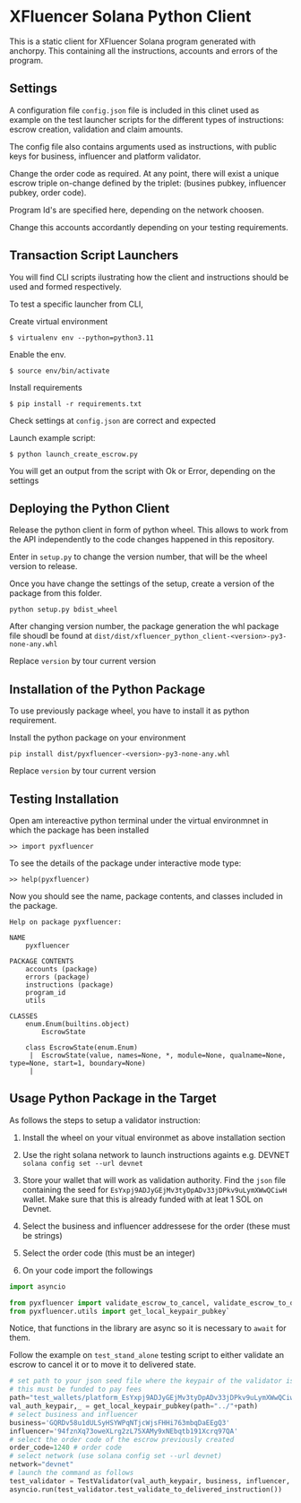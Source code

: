 # XFluencer Solana Python Client

This is a static client for XFluencer Solana program generated with anchorpy. This containing all the instructions, accounts and errors of the program.

## Settings

A configuration file `config.json` file is included in this clinet used as example on the test launcher scripts for the different types of instructions: escrow creation, validation and claim amounts. 

The config file also contains arguments used as instructions, with public keys for business, influencer and platform validator. 

Change the order code as required. At any point, there will exist a unique escrow triple on-change defined by the triplet: (busines pubkey, influencer pubkey, order code).

Program Id's are specified here, depending on the network choosen.

Change this accounts accordantly depending on your testing requirements.


## Transaction Script Launchers

You will find CLI scripts ilustrating how the client and instructions should be used and formed respectively.

To test a specific launcher from CLI, 

Create virtual environment 

`$ virtualenv env --python=python3.11`

Enable the env. 

`$ source env/bin/activate`

Install requirements 

`$ pip install -r requirements.txt`

Check settings at `config.json` are correct and expected

Launch example script:

`$ python launch_create_escrow.py`

You will get an output from the script with Ok or Error, depending on the settings


## Deploying the Python Client

Release the python client in form of python wheel. This allows to work from the API independently to the code changes happened in this repository.


Enter in `setup.py` to change the version number, that will be the wheel version to release. 

Once you have change the settings of the setup, create a version of the package from this folder. 

`python setup.py bdist_wheel`

After changing version number, the package generation the whl package file shoudl be found at `dist/dist/xfluencer_python_client-<version>-py3-none-any.whl `

Replace `version` by tour current version

## Installation of the Python Package

To use previously package wheel, you have to install it as python requirement. 

Install the python package on your environment

`pip install dist/pyxfluencer-<version>-py3-none-any.whl`

Replace `version` by tour current version

## Testing Installation

Open am intereactive python terminal under the virtual environmnet in which the package has been installed

`>> import pyxfluencer`

To see the details of the package under interactive mode type:

`>> help(pyxfluencer)`

Now you should see the name, package contents, and classes included in the package. 
```
Help on package pyxfluencer:

NAME
    pyxfluencer

PACKAGE CONTENTS
    accounts (package)
    errors (package)
    instructions (package)
    program_id
    utils

CLASSES
    enum.Enum(builtins.object)
        EscrowState
    
    class EscrowState(enum.Enum)
     |  EscrowState(value, names=None, *, module=None, qualname=None, type=None, start=1, boundary=None)
     |  
```


## Usage Python Package in the Target

As follows the steps to setup a validator instruction:

1. Install the wheel on your vitual environmet as above installation section

2. Use the right solana network to launch instructions againts e.g. DEVNET
`solana config set --url devnet`

3. Store your wallet that will work as validation authority. Find the `json` file containing the seed for `EsYxpj9ADJyGEjMv3tyDpADv33jDPkv9uLymXWwQCiwH` wallet. Make sure that this is already funded with at leat 1 SOL on Devnet. 

4. Select the business and influencer addressese for the order  (these must be strings)

5. Select the order code (this must be an integer)

6. On your code import the followings

```python
import asyncio

from pyxfluencer import validate_escrow_to_cancel, validate_escrow_to_delivered
from pyxfluencer.utils import get_local_keypair_pubkey`
```

Notice, that functions in the library are async so it is necessary to `await` for them.

Follow the example on `test_stand_alone` testing script to either validate an escrow to cancel it or to move it to delivered state.

```python
# set path to your json seed file where the keypair of the validator is found.
# this must be funded to pay fees 
path="test_wallets/platform_EsYxpj9ADJyGEjMv3tyDpADv33jDPkv9uLymXWwQCiwH.json" 
val_auth_keypair,_ = get_local_keypair_pubkey(path="../"+path)
# select business and influencer
business='GQRDv58u1dULSyHSYWPqNTjcWjsFHHi763mbqDaEEgQ3' 
influencer='94fznXq73oweXLrg2zL75XAMy9xNEbqtb191Xcrq97QA' 
# select the order code of the escrow previously created 
order_code=1240 # order code
# select network (use solana config set --url devnet)
network="devnet"
# launch the command as follows
test_validator = TestValidator(val_auth_keypair, business, influencer, order_code, network)
asyncio.run(test_validator.test_validate_to_delivered_instruction())
```
